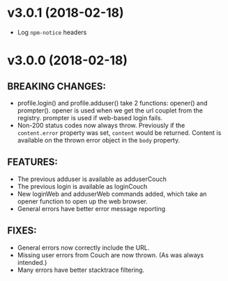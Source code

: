 # v3.0.1 (2018-02-18)

- Log `npm-notice` headers

# v3.0.0 (2018-02-18)

## BREAKING CHANGES:

- profile.login() and profile.adduser() take 2 functions: opener() and
  prompter().  opener is used when we get the url couplet from the
  registry.  prompter is used if web-based login fails.
- Non-200 status codes now always throw.  Previously if the `content.error`
  property was set, `content` would be returned. Content is available on the
  thrown error object in the `body` property.

## FEATURES:

- The previous adduser is available as adduserCouch
- The previous login is available as loginCouch
- New loginWeb and adduserWeb commands added, which take an opener
  function to open up the web browser.
- General errors have better error message reporting

## FIXES:

- General errors now correctly include the URL.
- Missing user errors from Couch are now thrown. (As was always intended.)
- Many errors have better stacktrace filtering.
